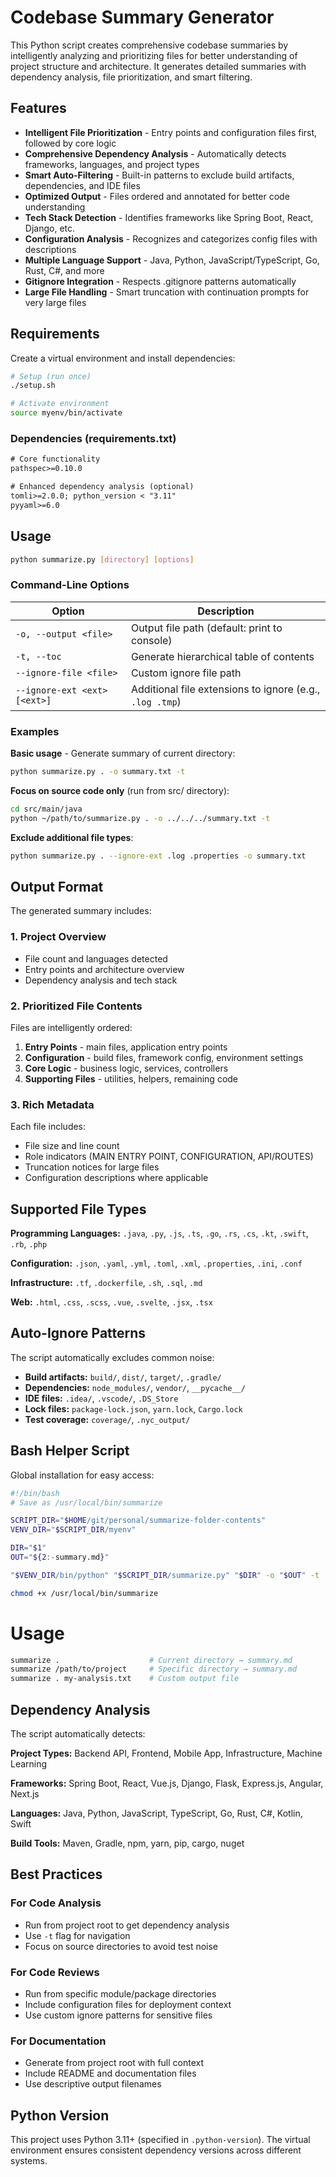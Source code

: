 # Codebase Summary Generator

This Python script creates comprehensive codebase summaries by intelligently analyzing and prioritizing files for better understanding of project structure and architecture. It generates detailed summaries with dependency analysis, file prioritization, and smart filtering.

## Features

- **Intelligent File Prioritization** - Entry points and configuration files first, followed by core logic
- **Comprehensive Dependency Analysis** - Automatically detects frameworks, languages, and project types
- **Smart Auto-Filtering** - Built-in patterns to exclude build artifacts, dependencies, and IDE files
- **Optimized Output** - Files ordered and annotated for better code understanding
- **Tech Stack Detection** - Identifies frameworks like Spring Boot, React, Django, etc.
- **Configuration Analysis** - Recognizes and categorizes config files with descriptions
- **Multiple Language Support** - Java, Python, JavaScript/TypeScript, Go, Rust, C#, and more
- **Gitignore Integration** - Respects .gitignore patterns automatically
- **Large File Handling** - Smart truncation with continuation prompts for very large files

## Requirements

Create a virtual environment and install dependencies:

```bash
# Setup (run once)
./setup.sh

# Activate environment
source myenv/bin/activate
```

### Dependencies (requirements.txt)
```txt
# Core functionality
pathspec>=0.10.0

# Enhanced dependency analysis (optional)
tomli>=2.0.0; python_version < "3.11"
pyyaml>=6.0
```

## Usage

```bash
python summarize.py [directory] [options]
```

### Command-Line Options

| Option                       | Description                                              |
| ---------------------------- | -------------------------------------------------------- |
| `-o, --output <file>`        | Output file path (default: print to console)             |
| `-t, --toc`                  | Generate hierarchical table of contents                  |
| `--ignore-file <file>`       | Custom ignore file path                                  |
| `--ignore-ext <ext> [<ext>]` | Additional file extensions to ignore (e.g., `.log .tmp`) |

### Examples

**Basic usage** - Generate summary of current directory:
```bash
python summarize.py . -o summary.txt -t
```

**Focus on source code only** (run from src/ directory):
```bash
cd src/main/java
python ~/path/to/summarize.py . -o ../../../summary.txt -t
```

**Exclude additional file types**:
```bash
python summarize.py . --ignore-ext .log .properties -o summary.txt
```

## Output Format

The generated summary includes:

### 1. Project Overview
- File count and languages detected
- Entry points and architecture overview  
- Dependency analysis and tech stack

### 2. Prioritized File Contents
Files are intelligently ordered:
1. **Entry Points** - main files, application entry points
2. **Configuration** - build files, framework config, environment settings
3. **Core Logic** - business logic, services, controllers
4. **Supporting Files** - utilities, helpers, remaining code

### 3. Rich Metadata
Each file includes:
- File size and line count
- Role indicators (MAIN ENTRY POINT, CONFIGURATION, API/ROUTES)
- Truncation notices for large files
- Configuration descriptions where applicable

## Supported File Types

**Programming Languages:**
`.java`, `.py`, `.js`, `.ts`, `.go`, `.rs`, `.cs`, `.kt`, `.swift`, `.rb`, `.php`

**Configuration:**
`.json`, `.yaml`, `.yml`, `.toml`, `.xml`, `.properties`, `.ini`, `.conf`

**Infrastructure:**
`.tf`, `.dockerfile`, `.sh`, `.sql`, `.md`

**Web:**
`.html`, `.css`, `.scss`, `.vue`, `.svelte`, `.jsx`, `.tsx`

## Auto-Ignore Patterns

The script automatically excludes common noise:

- **Build artifacts:** `build/`, `dist/`, `target/`, `.gradle/`
- **Dependencies:** `node_modules/`, `vendor/`, `__pycache__/`
- **IDE files:** `.idea/`, `.vscode/`, `.DS_Store`
- **Lock files:** `package-lock.json`, `yarn.lock`, `Cargo.lock`
- **Test coverage:** `coverage/`, `.nyc_output/`

## Bash Helper Script

Global installation for easy access:

```bash
#!/bin/bash
# Save as /usr/local/bin/summarize

SCRIPT_DIR="$HOME/git/personal/summarize-folder-contents"
VENV_DIR="$SCRIPT_DIR/myenv"

DIR="$1"
OUT="${2:-summary.md}"

"$VENV_DIR/bin/python" "$SCRIPT_DIR/summarize.py" "$DIR" -o "$OUT" -t
```

```bash
chmod +x /usr/local/bin/summarize
```

# Usage

```bash
summarize .                    # Current directory → summary.md  
summarize /path/to/project     # Specific directory → summary.md
summarize . my-analysis.txt    # Custom output file
```

## Dependency Analysis

The script automatically detects:

**Project Types:** Backend API, Frontend, Mobile App, Infrastructure, Machine Learning

**Frameworks:** Spring Boot, React, Vue.js, Django, Flask, Express.js, Angular, Next.js

**Languages:** Java, Python, JavaScript, TypeScript, Go, Rust, C#, Kotlin, Swift

**Build Tools:** Maven, Gradle, npm, yarn, pip, cargo, nuget

## Best Practices

### For Code Analysis
- Run from project root to get dependency analysis
- Use `-t` flag for navigation
- Focus on source directories to avoid test noise

### For Code Reviews  
- Run from specific module/package directories
- Include configuration files for deployment context
- Use custom ignore patterns for sensitive files

### For Documentation
- Generate from project root with full context
- Include README and documentation files
- Use descriptive output filenames

## Python Version

This project uses Python 3.11+ (specified in `.python-version`). The virtual environment ensures consistent dependency versions across different systems.